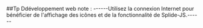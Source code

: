 ##Tp Ddéveloppement web
note : 
------Utilisez la connexion Internet pour bénéficier de l'affichage des icônes et de la fonctionnalité de Splide-JS.------
